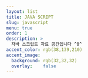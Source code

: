 ```yaml
---
layout: list
title: JAVA SCRIPT
slug: javascript
menu: true
order: 1
description: >
  자바 스크립트 자료 공간입니다 ^0^
accent_color: rgb(38,139,210)
accent_image:
  background: rgb(32,32,32)
  overlay:    false
---
```


